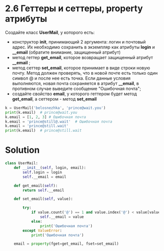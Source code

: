 # 2.6 Геттеры и сеттеры, property атрибуты

Создайте класс **UserMail**, у которого есть:

* конструктор **__init__**, принимающий 2 аргумента: логин и почтовый адрес. Их необходимо сохранить в экземпляр как
  атрибуты **login** и **__email** (обратите внимание, защищенный атрибут)
* метод геттер **get_email**, которое возвращает защищенный атрибут **__email** ;
* метод сеттер **set_email**, которое принимает в виде строки новую почту. Метод должен проверять, что в новой почте
  есть только один символ @ и после нее есть точка. Если данные условия выполняются, новая почта сохраняется в
  атрибут **__email**, в противном случае выведите сообщение "Ошибочная почта";
* создайте свойство **email**, у которого геттером будет метод **get_email**, а сеттером - метод **set_email**

```python
k = UserMail('belosnezhka', 'prince@wait.you')
print(k.email)  # prince@wait.you
k.email = [1, 2, 3] # Ошибочная почта
k.email = 'prince@still@.wait'  # Ошибочная почта
k.email = 'prince@still.wait'
print(k.email)  # prince@still.wait
``` 

# Solution

```python
class UserMail:
    def __init__(self, login, email):
        self.login = login
        self.__email = email

    def get_email(self):
        return self.__email

    def set_email(self, value):

        try:
            if value.count('@') == 1 and value.index('@') < value[value.index('@'):].index('.') + value.index('@'):
                self.__email = value
            else:
                print('Ошибочная почта')
        except ValueError:
            print('Ошибочная почта')

    email = property(fget=get_email, fset=set_email)
```